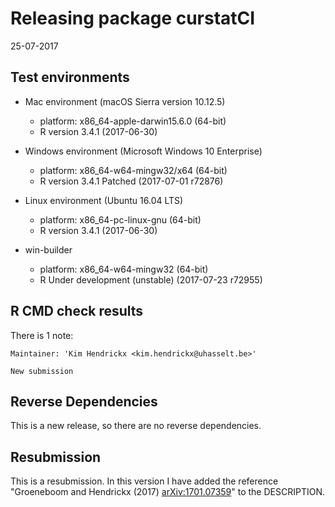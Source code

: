 # Releasing package curstatCI
25-07-2017

## Test environments 

* Mac environment  (macOS Sierra version 10.12.5)
    * platform: x86_64-apple-darwin15.6.0 (64-bit)
    * R version 3.4.1  (2017-06-30) 


* Windows environment  (Microsoft Windows 10 Enterprise)
    * platform: x86_64-w64-mingw32/x64 (64-bit) 
    * R version 3.4.1 Patched (2017-07-01 r72876)


* Linux environment (Ubuntu 16.04 LTS)
    * platform: x86_64-pc-linux-gnu (64-bit) 
    * R version 3.4.1 (2017-06-30)

    
* win-builder
    * platform: x86_64-w64-mingw32 (64-bit)
    * R Under development (unstable) (2017-07-23 r72955)

## R CMD check results    

There is 1 note:
```
Maintainer: 'Kim Hendrickx <kim.hendrickx@uhasselt.be>'

New submission
```

## Reverse Dependencies

This is a new release, so there are no reverse dependencies.

## Resubmission
This is a resubmission. In this version I have added the reference "Groeneboom and Hendrickx (2017) <arXiv:1701.07359>" to the DESCRIPTION. 
